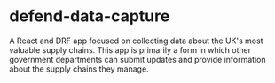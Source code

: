 # defend-data-capture 

A React and DRF app focused on collecting data about the UK's most valuable supply chains. This app is primarily a form in which other government departments can submit updates and provide information about the supply chains they manage. 